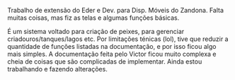 Trabalho de extensão do Eder e Dev. para Disp. Móveis do Zandona. Falta muitas coisas, mas fiz as telas e algumas funções básicas.

É um sistema voltado para criação de peixes, para gerenciar criadouros/tanques/lagos etc. 
Por limitações ténicas (lol), tive que reduzir a quantidade de funções listadas na documentação, e por isso ficou algo mais simples. A documentação feita pelo Victor ficou muito complexa e cheia de coisas que são complicadas de implementar.
Ainda estou trabalhando e fazendo alterações. 
